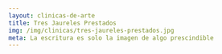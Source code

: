 ```yaml
---
layout: clinicas-de-arte
title: Tres Jaureles Prestados
img: /img/clinicas/tres-jaureles-prestados.jpg
meta: La escritura es solo la imagen de algo prescindible
---
```

